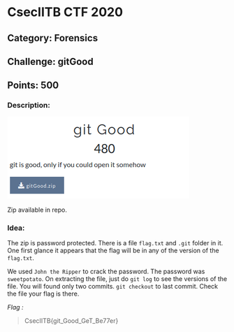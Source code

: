 # CsecIITB CTF 2020
## Category: Forensics
## Challenge: gitGood
## Points: 500
### Description:

![Question](gitgood.png)

Zip available in repo.

### Idea:
The zip is password protected. There is a file `flag.txt` and `.git` folder in it. One first glance it appears that the flag will be in any of the version of the `flag.txt`.

We used `John the Ripper` to crack the password. The password was `sweetpotato`. On extracting the file, just do `git log` to see the
versions of the file. You will found only two commits. `git checkout` to last commit. Check the file your flag is there.

*Flag :*
> CsecIITB{git_Good_GeT_Be77er}